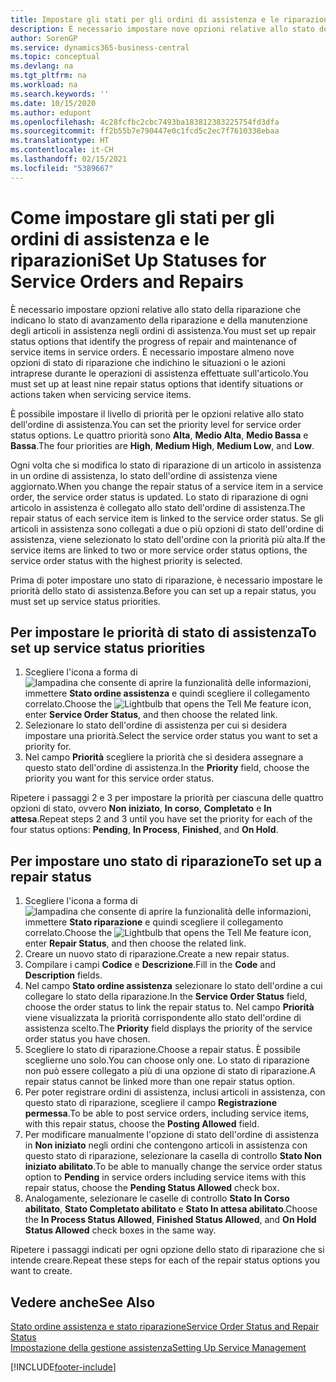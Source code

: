 ```yaml
---
title: Impostare gli stati per gli ordini di assistenza e le riparazioni | Documenti Microsoft
description: È necessario impostare nove opzioni relative allo stato della riparazione che indicano lo stato di avanzamento della riparazione e della manutenzione degli articoli in assistenza negli ordini di assistenza.
author: SorenGP
ms.service: dynamics365-business-central
ms.topic: conceptual
ms.devlang: na
ms.tgt_pltfrm: na
ms.workload: na
ms.search.keywords: ''
ms.date: 10/15/2020
ms.author: edupont
ms.openlocfilehash: 4c28fcfbc2cbc7493ba183812383225754fd3dfa
ms.sourcegitcommit: ff2b55b7e790447e0c1fcd5c2ec7f7610338ebaa
ms.translationtype: HT
ms.contentlocale: it-CH
ms.lasthandoff: 02/15/2021
ms.locfileid: "5389667"
---
```

# <a name="set-up-statuses-for-service-orders-and-repairs"></a><span data-ttu-id="72880-103">Come impostare gli stati per gli ordini di assistenza e le riparazioni</span><span class="sxs-lookup"><span data-stu-id="72880-103">Set Up Statuses for Service Orders and Repairs</span></span>

<span data-ttu-id="72880-104">È necessario impostare opzioni relative allo stato della riparazione che indicano lo stato di avanzamento della riparazione e della manutenzione degli articoli in assistenza negli ordini di assistenza.</span><span class="sxs-lookup"><span data-stu-id="72880-104">You must set up repair status options that identify the progress of repair and maintenance of service items in service orders.</span></span> <span data-ttu-id="72880-105">È necessario impostare almeno nove opzioni di stato di riparazione che indichino le situazioni o le azioni intraprese durante le operazioni di assistenza effettuate sull'articolo.</span><span class="sxs-lookup"><span data-stu-id="72880-105">You must set up at least nine repair status options that identify situations or actions taken when servicing service items.</span></span>  

<span data-ttu-id="72880-106">È possibile impostare il livello di priorità per le opzioni relative allo stato dell'ordine di assistenza.</span><span class="sxs-lookup"><span data-stu-id="72880-106">You can set the priority level for service order status options.</span></span> <span data-ttu-id="72880-107">Le quattro priorità sono **Alta**, **Medio Alta**, **Medio Bassa** e **Bassa**.</span><span class="sxs-lookup"><span data-stu-id="72880-107">The four priorities are **High**, **Medium High**, **Medium Low**, and **Low**.</span></span>  

<span data-ttu-id="72880-108">Ogni volta che si modifica lo stato di riparazione di un articolo in assistenza in un ordine di assistenza, lo stato dell'ordine di assistenza viene aggiornato.</span><span class="sxs-lookup"><span data-stu-id="72880-108">When you change the repair status of a service item in a service order, the service order status is updated.</span></span> <span data-ttu-id="72880-109">Lo stato di riparazione di ogni articolo in assistenza è collegato allo stato dell'ordine di assistenza.</span><span class="sxs-lookup"><span data-stu-id="72880-109">The repair status of each service item is linked to the service order status.</span></span> <span data-ttu-id="72880-110">Se gli articoli in assistenza sono collegati a due o più opzioni di stato dell'ordine di assistenza, viene selezionato lo stato dell'ordine con la priorità più alta.</span><span class="sxs-lookup"><span data-stu-id="72880-110">If the service items are linked to two or more service order status options, the service order status with the highest priority is selected.</span></span>  

<span data-ttu-id="72880-111">Prima di poter impostare uno stato di riparazione, è necessario impostare le priorità dello stato di assistenza.</span><span class="sxs-lookup"><span data-stu-id="72880-111">Before you can set up a repair status, you must set up service status priorities.</span></span>

## <a name="to-set-up-service-status-priorities"></a><span data-ttu-id="72880-112">Per impostare le priorità di stato di assistenza</span><span class="sxs-lookup"><span data-stu-id="72880-112">To set up service status priorities</span></span>

1. <span data-ttu-id="72880-113">Scegliere l'icona a forma di ![lampadina che consente di aprire la funzionalità delle informazioni](media/ui-search/search_small.png "Informazioni sull'operazione che si desidera eseguire"), immettere **Stato ordine assistenza** e quindi scegliere il collegamento correlato.</span><span class="sxs-lookup"><span data-stu-id="72880-113">Choose the ![Lightbulb that opens the Tell Me feature](media/ui-search/search_small.png "Tell me what you want to do") icon, enter **Service Order Status**, and then choose the related link.</span></span>  
2. <span data-ttu-id="72880-114">Selezionare lo stato dell'ordine di assistenza per cui si desidera impostare una priorità.</span><span class="sxs-lookup"><span data-stu-id="72880-114">Select the service order status you want to set a priority for.</span></span>  
3. <span data-ttu-id="72880-115">Nel campo **Priorità** scegliere la priorità che si desidera assegnare a questo stato dell'ordine di assistenza.</span><span class="sxs-lookup"><span data-stu-id="72880-115">In the **Priority** field, choose the priority you want for this service order status.</span></span>  

<span data-ttu-id="72880-116">Ripetere i passaggi 2 e 3 per impostare la priorità per ciascuna delle quattro opzioni di stato, ovvero **Non iniziato**, **In corso**, **Completato** e **In attesa**.</span><span class="sxs-lookup"><span data-stu-id="72880-116">Repeat steps 2 and 3 until you have set the priority for each of the four status options: **Pending**, **In Process**, **Finished**, and **On Hold**.</span></span>  

## <a name="to-set-up-a-repair-status"></a><span data-ttu-id="72880-117">Per impostare uno stato di riparazione</span><span class="sxs-lookup"><span data-stu-id="72880-117">To set up a repair status</span></span>

1. <span data-ttu-id="72880-118">Scegliere l'icona a forma di ![lampadina che consente di aprire la funzionalità delle informazioni](media/ui-search/search_small.png "Informazioni sull'operazione che si desidera eseguire"), immettere **Stato riparazione** e quindi scegliere il collegamento correlato.</span><span class="sxs-lookup"><span data-stu-id="72880-118">Choose the ![Lightbulb that opens the Tell Me feature](media/ui-search/search_small.png "Tell me what you want to do") icon, enter **Repair Status**, and then choose the related link.</span></span>
2. <span data-ttu-id="72880-119">Creare un nuovo stato di riparazione.</span><span class="sxs-lookup"><span data-stu-id="72880-119">Create a new repair status.</span></span>  
3. <span data-ttu-id="72880-120">Compilare i campi **Codice** e **Descrizione**.</span><span class="sxs-lookup"><span data-stu-id="72880-120">Fill in the **Code** and **Description** fields.</span></span>  
4. <span data-ttu-id="72880-121">Nel campo **Stato ordine assistenza** selezionare lo stato dell'ordine a cui collegare lo stato della riparazione.</span><span class="sxs-lookup"><span data-stu-id="72880-121">In the **Service Order Status** field, choose the order status to link the repair status to.</span></span> <span data-ttu-id="72880-122">Nel campo **Priorità** viene visualizzata la priorità corrispondente allo stato dell'ordine di assistenza scelto.</span><span class="sxs-lookup"><span data-stu-id="72880-122">The **Priority** field displays the priority of the service order status you have chosen.</span></span>  
5. <span data-ttu-id="72880-123">Scegliere lo stato di riparazione.</span><span class="sxs-lookup"><span data-stu-id="72880-123">Choose a repair status.</span></span> <span data-ttu-id="72880-124">È possibile sceglierne uno solo.</span><span class="sxs-lookup"><span data-stu-id="72880-124">You can choose only one.</span></span> <span data-ttu-id="72880-125">Lo stato di riparazione non può essere collegato a più di una opzione di stato di riparazione.</span><span class="sxs-lookup"><span data-stu-id="72880-125">A repair status cannot be linked more than one repair status option.</span></span>  
6. <span data-ttu-id="72880-126">Per poter registrare ordini di assistenza, inclusi articoli in assistenza, con questo stato di riparazione, scegliere il campo **Registrazione permessa**.</span><span class="sxs-lookup"><span data-stu-id="72880-126">To be able to post service orders, including service items, with this repair status, choose the **Posting Allowed** field.</span></span>  
7. <span data-ttu-id="72880-127">Per modificare manualmente l'opzione di stato dell'ordine di assistenza in **Non iniziato** negli ordini che contengono articoli in assistenza con questo stato di riparazione, selezionare la casella di controllo **Stato Non iniziato abilitato**.</span><span class="sxs-lookup"><span data-stu-id="72880-127">To be able to manually change the service order status option to **Pending** in service orders including service items with this repair status, choose the **Pending Status Allowed** check box.</span></span>  
8. <span data-ttu-id="72880-128">Analogamente, selezionare le caselle di controllo **Stato In Corso abilitato**, **Stato Completato abilitato** e **Stato In attesa abilitato**.</span><span class="sxs-lookup"><span data-stu-id="72880-128">Choose the **In Process Status Allowed**, **Finished Status Allowed**, and **On Hold Status Allowed** check boxes in the same way.</span></span>

<span data-ttu-id="72880-129">Ripetere i passaggi indicati per ogni opzione dello stato di riparazione che si intende creare.</span><span class="sxs-lookup"><span data-stu-id="72880-129">Repeat these steps for each of the repair status options you want to create.</span></span>

## <a name="see-also"></a><span data-ttu-id="72880-130">Vedere anche</span><span class="sxs-lookup"><span data-stu-id="72880-130">See Also</span></span>

[<span data-ttu-id="72880-131">Stato ordine assistenza e stato riparazione</span><span class="sxs-lookup"><span data-stu-id="72880-131">Service Order Status and Repair Status</span></span>](service-service-order-status-and-repair-status.md)  
[<span data-ttu-id="72880-132">Impostazione della gestione assistenza</span><span class="sxs-lookup"><span data-stu-id="72880-132">Setting Up Service Management</span></span>](service-setup-service.md)  


[!INCLUDE[footer-include](includes/footer-banner.md)]
